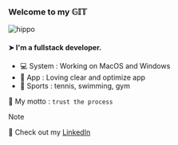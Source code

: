 ### Welcome to my 𝔾𝕀𝕋 

![hippo](https://78.media.tumblr.com/677ea635b42e0a4f3ebc6372f2942d02/tumblr_p3a9k0tc7k1qenrveo1_500.gif)



#### ➤ I'm a fullstack developer.

- 💻 System : Working on MacOS and Windows
- 📱 App : Loving clear and optimize app
- 🏅 Sports : tennis, swimming, gym

📢 My motto : `trust the process`


> [!NOTE]
> 👤 Check out my [LinkedIn](https://www.linkedin.com/in/julienthomaspro/)




<!--
**doncarlo5/doncarlo5** is a ✨ _special_ ✨ repository because its `README.md` (this file) appears on your GitHub profile.

Here are some ideas to get you started:

- 🔭 I’m currently working on ...
- 🌱 I’m currently learning ...
- 👯 I’m looking to collaborate on ...
- 🤔 I’m looking for help with ...
- 💬 Ask me about ...
- 📫 How to reach me: ...
- 😄 Pronouns: ...
- ⚡ Fun fact: ...
-->
